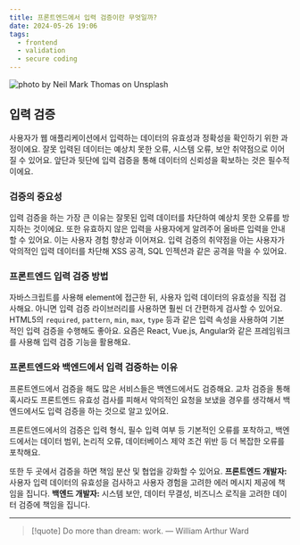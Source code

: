 ```yaml
---
title: 프론트엔드에서 입력 검증이란 무엇일까?
date: 2024-05-26 19:06
tags:
  - frontend
  - validation
  - secure coding
---
```


![photo by Neil Mark Thomas on Unsplash](https://images.unsplash.com/photo-1715845608783-e9b51eafc3f9?crop=entropy&cs=srgb&fm=jpg&ixid=M3wzNjM5Nzd8MHwxfHJhbmRvbXx8fHx8fHx8fDE3MTY3MTc5OTB8&ixlib=rb-4.0.3&q=85&w=768&h=432)

## 입력 검증
사용자가 웹 애플리케이션에서 입력하는 데이터의 유효성과 정확성을 확인하기 위한 과정이에요.
잘못 입력된 데이터는 예상치 못한 오류, 시스템 오류, 보안 취약점으로 이어질 수 있어요.
앞단과 뒷단에 입력 검증을 통해 데이터의 신뢰성을 확보하는 것은 필수적이에요.
### 검증의 중요성
입력 검증을 하는 가장 큰 이유는 잘못된 입력 데이터를 차단하여 예상치 못한 오류를 방지하는 것이에요.
또한 유효하지 않은 입력을 사용자에게 알려주어 올바른 입력을 안내할 수 있어요. 이는 사용자 경험 향상과 이어져요.
입력 검증의 취약점을 아는 사용자가 악의적인 입력 데이터를 차단해 XSS 공격, SQL 인젝션과 같은 공격을 막을 수 있어요.
### 프론트엔드 입력 검증 방법
자바스크립트를 사용해 element에 접근한 뒤, 사용자 입력 데이터의 유효성을 직접 검사해요.
아니면 입력 검증 라이브러리를 사용하면 훨씬 더 간편하게 검사할 수 있어요.
HTML5의 `required`, `pattern`, `min`, `max`, `type` 등과 같은 입력 속성을 사용하여 기본적인 입력 검증을 수행해도 좋아요.
요즘은 React, Vue.js, Angular와 같은 프레임워크를 사용해 입력 검증 기능을 활용해요.
### 프론트엔드와 백엔드에서 입력 검증하는 이유
프론트엔드에서 검증을 해도 많은 서비스들은 백엔드에서도 검증해요.
교차 검증을 통해 혹시라도 프론트엔드 유효성 검사를 피해서 악의적인 요청을 보냈을 경우를 생각해서 백엔드에서도 입력 검증을 하는 것으로 알고 있어요.

프론트엔드에서의 검증은 입력 형식, 필수 입력 여부 등 기본적인 오류를 포착하고, 백엔드에서는 데이터 범위, 논리적 오류, 데이터베이스 제약 조건 위반 등 더 복잡한 오류를 포착해요.

또한 두 곳에서 검증을 하면 책임 분산 및 협업을 강화할 수 있어요.
**프론트엔드 개발자:** 사용자 입력 데이터의 유효성을 검사하고 사용자 경험을 고려한 에러 메시지 제공에 책임을 집니다.
**백엔드 개발자:** 시스템 보안, 데이터 무결성, 비즈니스 로직을 고려한 데이터 검증에 책임을 집니다.

---

> [!quote] Do more than dream: work.
> — William Arthur Ward